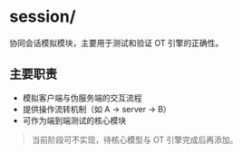 # session/

协同会话模拟模块，主要用于测试和验证 OT 引擎的正确性。

## 主要职责

- 模拟客户端与伪服务端的交互流程
- 提供操作流转机制（如 A → server → B）
- 可作为端到端测试的核心模块

> 当前阶段可不实现，待核心模型与 OT 引擎完成后再添加。
